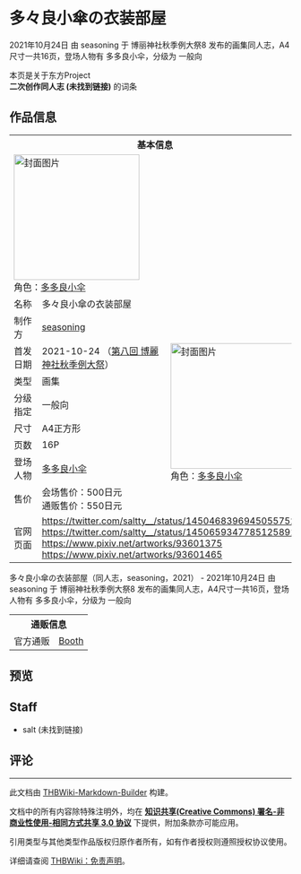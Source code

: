# 多々良小傘の衣装部屋

<!-- source html: G:\repos\THBWiki-Markdown-Builder\THBWikiMarkdown\Temp\main\1\10\ns0%3A%E5%A4%9A%E3%80%85%E8%89%AF%E5%B0%8F%E5%82%98%E3%81%AE%E8%A1%A3%E8%A3%85%E9%83%A8%E5%B1%8B.html -->

2021年10月24日 由 seasoning 于 博丽神社秋季例大祭8 发布的画集同人志，A4尺寸一共16页，登场人物有 多多良小伞，分级为 一般向

本页是关于东方Project  
 **二次创作同人志 (未找到链接)** 的词条

## 作品信息

<table><tbody><tr><th colspan="3">基本信息</th></tr><tr><td class="cover-artwork-mobile" colspan="2"><a href="./文件-多々良小傘の衣装部屋封面.jpg.md" class="image" title="封面图片"><img alt="封面图片" src="https://upload.thwiki.cc/thumb/a/a5/%E5%A4%9A%E3%80%85%E8%89%AF%E5%B0%8F%E5%82%98%E3%81%AE%E8%A1%A3%E8%A3%85%E9%83%A8%E5%B1%8B%E5%B0%81%E9%9D%A2.jpg/224px-%E5%A4%9A%E3%80%85%E8%89%AF%E5%B0%8F%E5%82%98%E3%81%AE%E8%A1%A3%E8%A3%85%E9%83%A8%E5%B1%8B%E5%B0%81%E9%9D%A2.jpg" decoding="async" loading="lazy" width="224" height="224" srcset="https://upload.thwiki.cc/thumb/a/a5/%E5%A4%9A%E3%80%85%E8%89%AF%E5%B0%8F%E5%82%98%E3%81%AE%E8%A1%A3%E8%A3%85%E9%83%A8%E5%B1%8B%E5%B0%81%E9%9D%A2.jpg/336px-%E5%A4%9A%E3%80%85%E8%89%AF%E5%B0%8F%E5%82%98%E3%81%AE%E8%A1%A3%E8%A3%85%E9%83%A8%E5%B1%8B%E5%B0%81%E9%9D%A2.jpg 1.5x, https://upload.thwiki.cc/thumb/a/a5/%E5%A4%9A%E3%80%85%E8%89%AF%E5%B0%8F%E5%82%98%E3%81%AE%E8%A1%A3%E8%A3%85%E9%83%A8%E5%B1%8B%E5%B0%81%E9%9D%A2.jpg/448px-%E5%A4%9A%E3%80%85%E8%89%AF%E5%B0%8F%E5%82%98%E3%81%AE%E8%A1%A3%E8%A3%85%E9%83%A8%E5%B1%8B%E5%B0%81%E9%9D%A2.jpg 2x" data-file-width="1200" data-file-height="1200"></a><div class="cover-char">角色：<a href="./多多良小伞.md" title="多多良小伞">多多良小伞</a></div></td>
</tr><tr><td class="label">名称</td><td colspan="2"> 多々良小傘の衣装部屋 </td></tr><tr><td class="label">制作方</td><td><a href="./seasoning.md" title="seasoning">seasoning</a></td><td class="cover-artwork" rowspan="8" style="min-width:224px;"><a href="./文件-多々良小傘の衣装部屋封面.jpg.md" class="image" title="封面图片"><img alt="封面图片" src="https://upload.thwiki.cc/thumb/a/a5/%E5%A4%9A%E3%80%85%E8%89%AF%E5%B0%8F%E5%82%98%E3%81%AE%E8%A1%A3%E8%A3%85%E9%83%A8%E5%B1%8B%E5%B0%81%E9%9D%A2.jpg/224px-%E5%A4%9A%E3%80%85%E8%89%AF%E5%B0%8F%E5%82%98%E3%81%AE%E8%A1%A3%E8%A3%85%E9%83%A8%E5%B1%8B%E5%B0%81%E9%9D%A2.jpg" decoding="async" loading="lazy" width="224" height="224" srcset="https://upload.thwiki.cc/thumb/a/a5/%E5%A4%9A%E3%80%85%E8%89%AF%E5%B0%8F%E5%82%98%E3%81%AE%E8%A1%A3%E8%A3%85%E9%83%A8%E5%B1%8B%E5%B0%81%E9%9D%A2.jpg/336px-%E5%A4%9A%E3%80%85%E8%89%AF%E5%B0%8F%E5%82%98%E3%81%AE%E8%A1%A3%E8%A3%85%E9%83%A8%E5%B1%8B%E5%B0%81%E9%9D%A2.jpg 1.5x, https://upload.thwiki.cc/thumb/a/a5/%E5%A4%9A%E3%80%85%E8%89%AF%E5%B0%8F%E5%82%98%E3%81%AE%E8%A1%A3%E8%A3%85%E9%83%A8%E5%B1%8B%E5%B0%81%E9%9D%A2.jpg/448px-%E5%A4%9A%E3%80%85%E8%89%AF%E5%B0%8F%E5%82%98%E3%81%AE%E8%A1%A3%E8%A3%85%E9%83%A8%E5%B1%8B%E5%B0%81%E9%9D%A2.jpg 2x" data-file-width="1200" data-file-height="1200"></a><div class="cover-char">角色：<a href="./多多良小伞.md" title="多多良小伞">多多良小伞</a></div></td>
</tr><tr><td class="label">首发日期</td><td>2021-10-24&#160;（<a href="/展会作品列表?e=%E5%8D%9A%E4%B8%BD%E7%A5%9E%E7%A4%BE%E7%A7%8B%E5%AD%A3%E4%BE%8B%E5%A4%A7%E7%A5%AD%238">第八回 博麗神社秋季例大祭</a>）</td></tr><tr><td class="label">类型</td><td>画集</td></tr><tr><td class="label">分级指定</td><td>一般向</td></tr><tr><td class="label">尺寸</td><td>A4正方形</td></tr><tr><td class="label">页数</td><td>16P</td></tr><tr><td class="label">登场人物</td><td><a href="./多多良小伞.md" title="多多良小伞">多多良小伞</a></td></tr><tr><td class="label">售价</td><td>会场售价：500日元<br>通贩售价：550日元</td></tr>
<tr><td class="label">官网页面</td><td colspan="2"><a rel="nofollow" class="external free" href="https://twitter.com/saltty__/status/1450468396945055752">https://twitter.com/saltty__/status/1450468396945055752</a><br><a rel="nofollow" class="external free" href="https://twitter.com/saltty__/status/1450659347785125891">https://twitter.com/saltty__/status/1450659347785125891</a><br><a rel="nofollow" class="external free" href="https://www.pixiv.net/artworks/93601375">https://www.pixiv.net/artworks/93601375</a><br><a rel="nofollow" class="external free" href="https://www.pixiv.net/artworks/93601465">https://www.pixiv.net/artworks/93601465</a></td></tr></tbody></table>

多々良小傘の衣装部屋（同人志，seasoning，2021） - 2021年10月24日 由 seasoning 于 博丽神社秋季例大祭8 发布的画集同人志，A4尺寸一共16页，登场人物有 多多良小伞，分级为 一般向

<table><tbody><tr><th colspan="3">通贩信息</th></tr><tr><td class="label">官方通贩</td><td colspan="2"><a rel="nofollow" class="external text" href="https://saltty.booth.pm/items/3378286">Booth</a></td></tr></tbody></table>



## 预览

## Staff
- salt (未找到链接)


## 评论




---

此文档由 [THBWiki-Markdown-Builder](https://github.com/Delsin-Yu/THBWiki-Markdown-Builder) 构建。

文档中的所有内容除特殊注明外，均在 [**知识共享(Creative Commons) 署名-非商业性使用-相同方式共享 3.0 协议**](https://creativecommons.org/licenses/by-sa/3.0/deed.zh-hans) 下提供，附加条款亦可能应用。

引用类型与其他类型作品版权归原作者所有，如有作者授权则遵照授权协议使用。

详细请查阅 [THBWiki：免责声明](https://thbwiki.cc/THBWiki:%E5%85%8D%E8%B4%A3%E5%A3%B0%E6%98%8E)。


